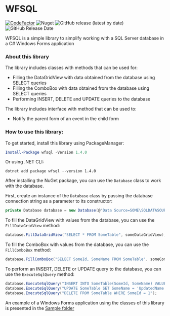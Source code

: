 # WFSQL
[![CodeFactor](https://www.codefactor.io/repository/github/kolyafedorenko/wfsql/badge)](https://www.codefactor.io/repository/github/kolyafedorenko/wfsql)
![Nuget](https://img.shields.io/nuget/v/wfsql)
![GitHub release (latest by date)](https://img.shields.io/github/v/release/KolyaFedorenko/WFSQL)
![GitHub Release Date](https://img.shields.io/github/release-date/KolyaFedorenko/WFSQL)

WFSQL is a simple library to simplify working with a SQL Server database in a C# Windows Forms application

### About this library
The library includes classes with methods that can be used for:
- Filling the DataGridView with data obtained from the database using SELECT queries
- Filling the ComboBox with data obtained from the database using SELECT queries
- Performing INSERT, DELETE and UPDATE queries to the database

The library includes interface with method that can be used to:
- Notify the parent form of an event in the child form

### How to use this library:
To get started, install this library using PackageManager:
```powershell
Install-Package wfsql -Version 1.4.0
```
Or using .NET CLI:
```
dotnet add package wfsql --version 1.4.0
```

After installing the NuGet package, you can use the `Database` class to work with the database.

First, create an instance of the `Database` class by passing the database connection string as a parameter to its constructor:
```cs
private Database database = new Database(@"Data Source=SOME\SQLDATASOURCE;Initial Catalog=SomeDatabase;User ID=SomeUser;Password=SomePassword");
```

To fill the DataGridView with values from the database, you can use the `FillDataGridView` method:
```cs
database.FillDataGridView("SELECT * FROM SomeTable", someDataGridView);
```

To fill the ComboBox with values from the database, you can use the `FillComboBox` method:
```cs
database.FillComboBox("SELECT SomeId, SomeName FROM SomeTable", someComboBox, "SomeId", "SomeName");
```

To perform an INSERT, DELETE or UPDATE query to the database, you can use the `ExecuteSqlQuery` method:
```cs
database.ExecuteSqlQuery("INSERT INTO SomeTable(SomeId, SomeName) VALUES (1, 'NameOfUserWithId1')");
database.ExecuteSqlQuery("UPDATE SomeTable SET SomeName = 'UpdatedName' WHERE SomeId = 1");
database.ExecuteSqlQuery("DELETE FROM SomeTable WHERE SomeId = 1");
```

An example of a Windows Forms application using the classes of this library is presented in the [Sample folder](https://github.com/KolyaFedorenko/WFSQL/tree/main/Sample)
